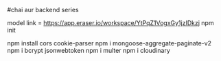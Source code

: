 #chai aur backend series

model link = https://app.eraser.io/workspace/YtPqZ1VogxGy1jzIDkzj
npm init 

npm install cors cookie-parser
npm i mongoose-aggregate-paginate-v2
npm i bcrypt jsonwebtoken
npm i multer
npm i cloudinary